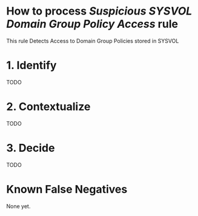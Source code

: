 # How to process *Suspicious SYSVOL Domain Group Policy Access* rule
This rule Detects Access to Domain Group Policies stored in SYSVOL

# 1. Identify
TODO

# 2. Contextualize
TODO

# 3. Decide
TODO

# Known False Negatives
None yet.
